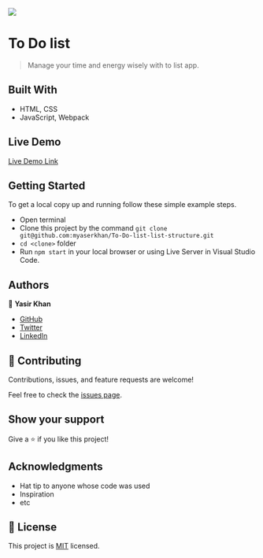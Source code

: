 ![](https://img.shields.io/badge/Microverse-blueviolet)

# To Do list

> Manage your time and energy wisely with to list app.


## Built With

- HTML, CSS
- JavaScript, Webpack

## Live Demo

[Live Demo Link](https://myaserkhan.github.io/To-Do-List/dist/)


## Getting Started

To get a local copy up and running follow these simple example steps.

- Open terminal
- Clone this project by the command `git clone git@github.com:myaserkhan/To-Do-list-list-structure.git`
- `cd <clone>` folder
- Run `npm start` in your local browser or using Live Server in Visual Studio Code.

## Authors

👤 **Yasir Khan**

- [GitHub](https://github.com/githubhandle)
- [Twitter](https://twitter.com/twitterhandle)
- [LinkedIn](https://linkedin.com/in/linkedinhandle)

## 🤝 Contributing

Contributions, issues, and feature requests are welcome!

Feel free to check the [issues page](../../issues/).

## Show your support

Give a ⭐️ if you like this project!

## Acknowledgments

- Hat tip to anyone whose code was used
- Inspiration
- etc

## 📝 License

This project is [MIT](./LICENSE) licensed.
